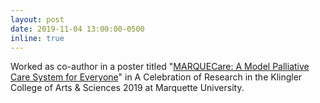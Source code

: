 ```yaml
---
layout: post
date: 2019-11-04 13:00:00-0500
inline: true
---
```


Worked as co-author in a poster titled "<u>MARQUECare: A Model Palliative Care System for Everyone</u>" in A Celebration of Research in the Klingler College of Arts & Sciences 2019 at Marquette University.
